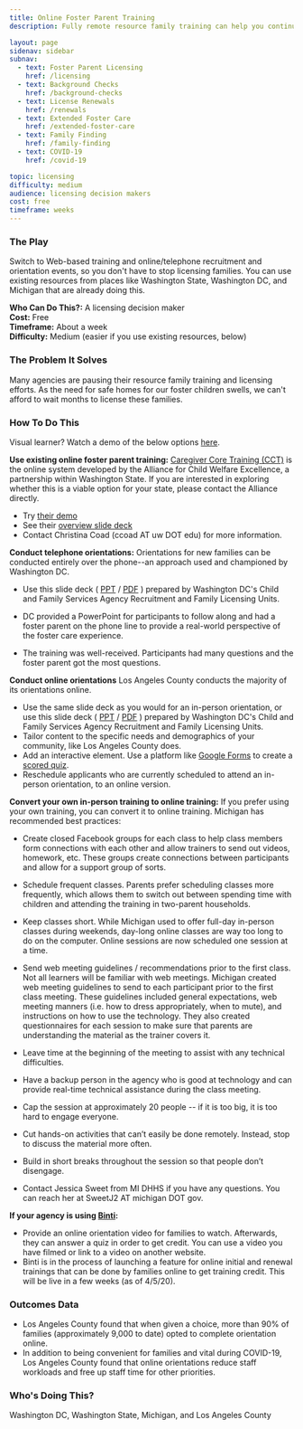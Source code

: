 ```yaml
---
title: Online Foster Parent Training
description: Fully remote resource family training can help you continue to license new homes and family members remotely during COVID-19.

layout: page
sidenav: sidebar
subnav:
  - text: Foster Parent Licensing
    href: /licensing
  - text: Background Checks
    href: /background-checks
  - text: License Renewals
    href: /renewals
  - text: Extended Foster Care
    href: /extended-foster-care
  - text: Family Finding
    href: /family-finding
  - text: COVID-19
    href: /covid-19

topic: licensing
difficulty: medium
audience: licensing decision makers
cost: free
timeframe: weeks
---
```



### The Play

Switch to Web-based training and online/telephone recruitment and orientation events, so you don't have to stop licensing families. You can use existing resources from places like Washington State, Washington DC, and Michigan that are already doing this.

**Who Can Do This?:**
A licensing decision maker<br />
**Cost:**
Free<br />
**Timeframe:**
About a week<br />
**Difficulty:**
Medium (easier if you use existing resources, below)<br />

### The Problem It Solves

Many agencies are pausing their resource family training and licensing efforts. As the need for safe homes for our foster children swells, we can't afford to wait months to license these families.

### How To Do This

<p class="usa-alert">Visual learner? Watch a demo of the below options <a href="https://www.youtube.com/watch?v=ud7l3isNI4c">here</a>.</p>

**Use existing online foster parent training:** [Caregiver Core Training (CCT)](https://allianceforchildwelfare.org/project/learn-more-about-caregiver-core-training-online) is the online system developed by the Alliance for Child Welfare Excellence, a partnership within Washington State.  If you are interested in exploring whether this is a viable option for your state, please contact the Alliance directly.

* Try [their demo](https://rise.articulate.com/share/i440AYYoiwdbuLFGST9LfKJrqfy4t05t#/)
* See their [overview slide deck](/assets/CCT_Online_Intro.pdf)
* Contact Christina Coad (ccoad AT uw DOT edu) for more information. 

**Conduct telephone orientations:** Orientations for new families can be conducted entirely over the phone--an approach used and championed by Washington DC.

* Use this slide deck ( [PPT](/assets/CFSA_Recruitment_Orientation_March_2020_Pride.pptx) / [PDF](/assets/CFSA_Recruitment_Orientation_March_2020_Pride.pdf) ) prepared by Washington DC's Child and Family Services Agency Recruitment and Family Licensing Units.

* DC provided a PowerPoint for participants to follow along and had a foster parent on the phone line to provide a real-world perspective of the foster care experience. 

* The training was well-received. Participants had many questions and the foster parent got the most questions.

**Conduct online orientations** Los Angeles County conducts the majority of its orientations online.

* Use the same slide deck as you would for an in-person orientation, or use this slide deck ( [PPT](/assets/CFSA_Recruitment_Orientation_March_2020_Pride.pptx) / [PDF](/assets/CFSA_Recruitment_Orientation_March_2020_Pride.pdf) ) prepared by Washington DC's Child and Family Services Agency Recruitment and Family Licensing Units.
* Tailor content to the specific needs and demographics of your community, like Los Angeles County does.
* Add an interactive element. Use a platform like [Google Forms](https://www.google.com/forms/about/) to create a [scored quiz](https://support.google.com/docs/answer/7032287?hl=en).
* Reschedule applicants who are currently scheduled to attend an in-person orientation, to an online version.


**Convert your own in-person training to online training:** If you prefer using your own training, you can convert it to online training. Michigan has recommended best practices:

* Create closed Facebook groups for each class to help class members form connections with each other and allow trainers to send out videos, homework, etc. These groups create connections between participants and allow for a support group of sorts. 

* Schedule frequent classes. Parents prefer scheduling classes more frequently, which allows them to switch out between spending time with children and attending the training in two-parent households. 

* Keep classes short. While Michigan used to offer full-day in-person classes during weekends, day-long online classes are way too long to do on the computer. Online sessions are now scheduled one session at a time. 

* Send web meeting guidelines / recommendations prior to the first class. Not all learners will be familiar with web meetings. Michigan created web meeting guidelines to send to each participant prior to the first class meeting. These guidelines included general expectations, web meeting manners (i.e. how to dress appropriately, when to mute), and instructions on how to use the technology. They also created questionnaires for each session to make sure that parents are understanding the material as the trainer covers it. 

* Leave time at the beginning of the meeting to assist with any technical difficulties. 

* Have a backup person in the agency who is good at technology and can provide real-time technical assistance during the class meeting. 

* Cap the session at approximately 20 people -- if it is too big, it is too hard to engage everyone. 

* Cut hands-on activities that can’t easily be done remotely. Instead, stop to discuss the material more often. 

* Build in short breaks throughout the session so that people don’t disengage. 

* Contact Jessica Sweet from MI DHHS if you have any questions. You can reach her at SweetJ2 AT michigan DOT gov.

**If your agency is using [Binti](https://binti.com):** 

* Provide an online orientation video for families to watch. Afterwards, they can answer a quiz in order to get credit. You can use a video you have filmed or link to a video on another website. 
* Binti is in the process of launching a feature for online initial and renewal trainings that can be done by families online to get training credit. This will be live in a few weeks (as of 4/5/20).


### Outcomes Data

* Los Angeles County found that when given a choice, more than 90% of families (approximately 9,000 to date) opted to complete orientation online.
* In addition to being convenient for families and vital during COVID-19, Los Angeles County found that online orientations reduce staff workloads and free up staff time for other priorities. 

### Who's Doing This?

Washington DC, Washington State, Michigan, and Los Angeles County
